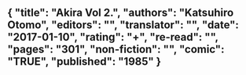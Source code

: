 {
 "title": "Akira Vol 2.",
 "authors": "Katsuhiro Otomo",
 "editors": "",
 "translator": "",
 "date": "2017-01-10",
 "rating": "+",
 "re-read": "",
 "pages": "301",
 "non-fiction": "",
 "comic": "TRUE",
 "published": "1985"
}
---

